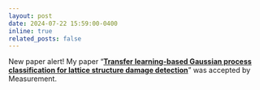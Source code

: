 ```yaml
---
layout: post
date: 2024-07-22 15:59:00-0400
inline: true
related_posts: false
---
```


New paper alert! My paper “<strong>[Transfer learning-based Gaussian process classification for lattice structure damage detection](https://doi.org/10.1016/j.measurement.2024.115387)</strong>” was accepted by Measurement.
